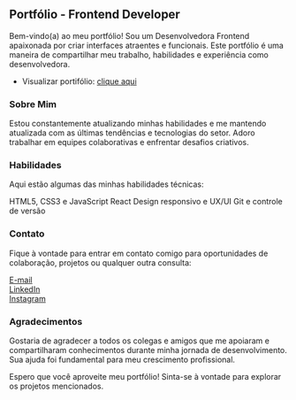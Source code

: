 ## Portfólio - Frontend Developer
Bem-vindo(a) ao meu portfólio! Sou um Desenvolvedora Frontend apaixonada por criar interfaces atraentes e funcionais. Este portfólio é uma maneira de compartilhar meu trabalho, habilidades e experiência como desenvolvedora.

- Visualizar portifólio: [clique aqui](https://dryelleebelin.github.io/portifolio/)  

### Sobre Mim
Estou constantemente atualizando minhas habilidades e me mantendo atualizada com as últimas tendências e tecnologias do setor. Adoro trabalhar em equipes colaborativas e enfrentar desafios criativos.

### Habilidades
Aqui estão algumas das minhas habilidades técnicas:

HTML5, CSS3 e JavaScript
React
Design responsivo e UX/UI
Git e controle de versão

### Contato
Fique à vontade para entrar em contato comigo para oportunidades de colaboração, projetos ou qualquer outra consulta:

[E-mail](dryellesilva07@gmail.com)  
[LinkedIn](https://www.linkedin.com/in/dryelle-ebelin/)  
[Instagram](https://www.instagram.com/dryelleebelin/)  

### Agradecimentos
Gostaria de agradecer a todos os colegas e amigos que me apoiaram e compartilharam conhecimentos durante minha jornada de desenvolvimento. Sua ajuda foi fundamental para meu crescimento profissional.

Espero que você aproveite meu portfólio! Sinta-se à vontade para explorar os projetos mencionados.